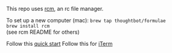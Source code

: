 This repo uses [rcm](https://github.com/thoughtbot/rcm), an rc file manager.

To set up a new computer (mac):
`brew tap thoughtbot/formulae`       
`brew install rcm`  
(see rcm README for others)  

Follow this [quick start](http://thoughtbot.github.io/rcm/rcm.7.html)
Follow this for [iTerm](http://stratus3d.com/blog/2015/02/28/sync-iterm2-profile-with-dotfiles-repository/)
